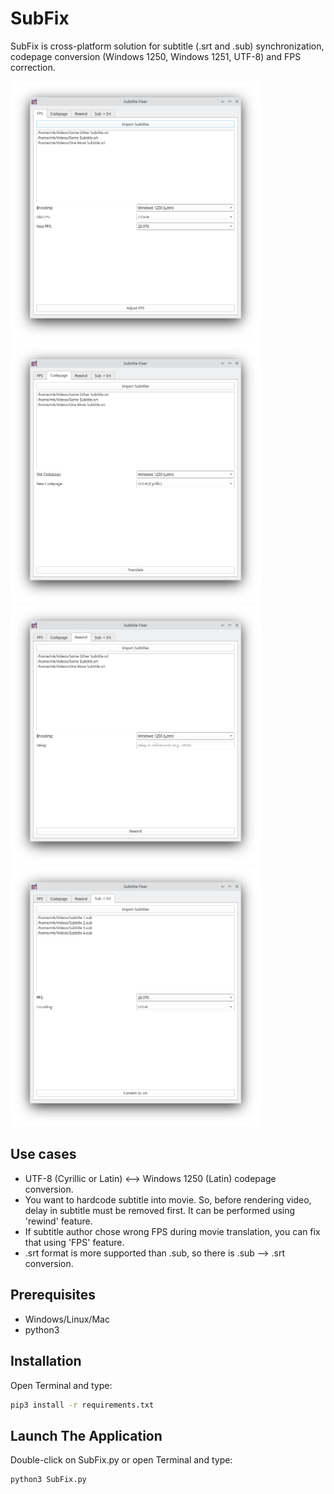 # SubFix

SubFix is cross-platform solution for subtitle (.srt and .sub) synchronization, codepage conversion (Windows 1250, Windows 1251, UTF-8) and FPS correction.

<img src="fps.png" width="400"> <img src="codepage.png" width="400">
<img src="rewind.png" width="400"> <img src="sub to srt.png" width="400">

## Use cases

- UTF-8 (Cyrillic or Latin) <--> Windows 1250 (Latin) codepage conversion.
- You want to hardcode subtitle into movie. So, before rendering video, delay in subtitle must be removed first. It can be performed using 'rewind' feature.
- If subtitle author chose wrong FPS during movie translation, you can fix that using 'FPS' feature.
- .srt format is more supported than .sub, so there is .sub --> .srt conversion.

## Prerequisites

- Windows/Linux/Mac
- python3

## Installation

Open Terminal and type:
```bash
pip3 install -r requirements.txt
```

## Launch The Application

Double-click on SubFix.py or open Terminal and type:
```bash
python3 SubFix.py
```

